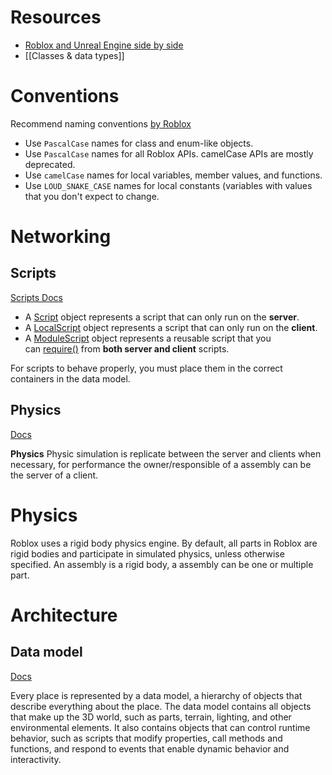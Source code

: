 
# Resources
- [Roblox and Unreal Engine side by side](https://create.roblox.com/docs/en-us/unreal)
- [[Classes & data types]]

# Conventions

Recommend naming conventions [by Roblox](https://create.roblox.com/docs/en-us/luau/variables#best-practices)
- Use `PascalCase` names for class and enum-like objects.
- Use `PascalCase` names for all Roblox APIs. camelCase APIs are mostly deprecated.
- Use `camelCase` names for local variables, member values, and functions.
- Use `LOUD_SNAKE_CASE` names for local constants (variables with values that you don't expect to change.

# Networking

## Scripts
[Scripts Docs](https://create.roblox.com/docs/en-us/projects/data-model#scripts)

- A [Script](https://create.roblox.com/docs/en-us/reference/engine/classes/Script) object represents a script that can only run on the **server**.
- A [LocalScript](https://create.roblox.com/docs/en-us/reference/engine/classes/LocalScript) object represents a script that can only run on the **client**.
- A [ModuleScript](https://create.roblox.com/docs/en-us/reference/engine/classes/ModuleScript) object represents a reusable script that you can [require()](https://create.roblox.com/docs/en-us/reference/engine/globals/LuaGlobals#require) from **both server and client** scripts.

For scripts to behave properly, you must place them in the correct containers in the data model.

## Physics
[Docs](https://create.roblox.com/docs/en-us/projects/client-server)

**Physics**
Physic simulation is replicate between the server and clients when necessary, for performance the owner/responsible of a assembly can be the server of a client.

# Physics
Roblox uses a rigid body physics engine.
By default, all parts in Roblox are rigid bodies and participate in simulated physics, unless otherwise specified.
An assembly is a rigid body, a assembly can be one or multiple part.
# Architecture

## Data model
[Docs](https://create.roblox.com/docs/en-us/projects/data-model)

Every place is represented by a data model, a hierarchy of objects that describe everything about the place. The data model contains all objects that make up the 3D world, such as parts, terrain, lighting, and other environmental elements. It also contains objects that can control runtime behavior, such as scripts that modify properties, call methods and functions, and respond to events that enable dynamic behavior and interactivity.

